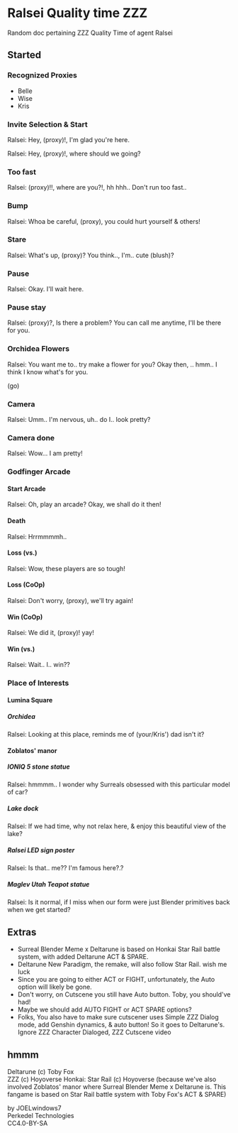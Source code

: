 # Ralsei Quality time ZZZ

Random doc pertaining ZZZ Quality Time of agent Ralsei

## Started

### Recognized Proxies

- Belle
- Wise
- Kris

### Invite Selection & Start

Ralsei: Hey, (proxy)!, I'm glad you're here.

Ralsei: Hey, (proxy)!, where should we going?

### Too fast

Ralsei: (proxy)!!, where are you?!, hh hhh.. Don't run too fast..

### Bump

Ralsei: Whoa be careful, (proxy), you could hurt yourself & others!

### Stare

Ralsei: What's up, (proxy)? You think.., I'm.. cute (blush)?

### Pause

Ralsei: Okay. I'll wait here.

### Pause stay

Ralsei: (proxy)?, Is there a problem? You can call me anytime, I'll be there for you.

### Orchidea Flowers

Ralsei: You want me to.. try make a flower for you? Okay then, .. hmm.. I think I know what's for you.

(go)

### Camera

Ralsei: Umm.. I'm nervous, uh.. do I.. look pretty?

### Camera done

Ralsei: Wow... I am pretty!

### Godfinger Arcade

#### Start Arcade

Ralsei: Oh, play an arcade? Okay, we shall do it then!

#### Death

Ralsei: Hrrmmmmh..

#### Loss (vs.)

Ralsei: Wow, these players are so tough!

#### Loss (CoOp)

Ralsei: Don't worry, (proxy), we'll try again!

#### Win (CoOp)

Ralsei: We did it, (proxy)! yay!

#### Win (vs.)

Ralsei: Wait.. I.. win??

### Place of Interests

#### Lumina Square

##### Orchidea

Ralsei: Looking at this place, reminds me of (your/Kris') dad isn't it?

#### Zoblatos' manor

##### IONIQ 5 stone statue

Ralsei: hmmmm.. I wonder why Surreals obsessed with this particular model of car?

##### Lake dock

Ralsei: If we had time, why not relax here, & enjoy this beautiful view of the lake?

##### Ralsei LED sign poster

Ralsei: Is that.. me?? I'm famous here?.?

##### Maglev Utah Teapot statue

Ralsei: Is it normal, if I miss when our form were just Blender primitives back when we get started?

## Extras

- Surreal Blender Meme x Deltarune is based on Honkai Star Rail battle system, with added Deltarune ACT & SPARE.
- Deltarune New Paradigm, the remake, will also follow Star Rail. wish me luck
- Since you are going to either ACT or FIGHT, unfortunately, the Auto option will likely be gone.
- Don't worry, on Cutscene you still have Auto button. Toby, you should've had!
- Maybe we should add AUTO FIGHT or ACT SPARE options?
- Folks, You also have to make sure cutscener uses Simple ZZZ Dialog mode, add Genshin dynamics, & auto button! So it goes to Deltarune's. Ignore ZZZ Character Dialoged, ZZZ Cutscene video

## hmmm

Deltarune (c) Toby Fox  
ZZZ (c) Hoyoverse
Honkai: Star Rail (c) Hoyoverse (because we've also involved Zoblatos' manor where Surreal Blender Meme x Deltarune is. This fangame is based on Star Rail battle system with Toby Fox's ACT & SPARE)

by JOELwindows7  
Perkedel Technologies  
CC4.0-BY-SA
